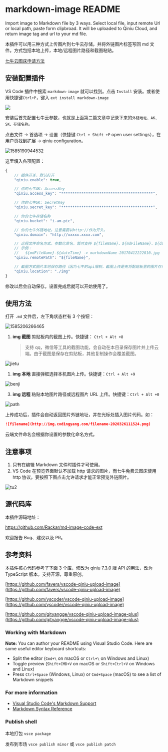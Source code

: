 # markdown-image README

Import image to Markdown file by 3 ways. Select local file, input remote Url or local path, paste form clipbroad. It will be uploaded to Qiniu Cloud, and return image tag and url to your md file.

本插件可以用三种方式上传图片到七牛云存储，并将外链图片标签写回 md 文件。方式包括本地上传，本地/远程图片路径和截图粘贴。

[七牛云图床申请方法](https://www.codingyang.com/2020/03/getQiniu.html)

## 安装配置插件

VS Code 插件中搜索 `markdown-image` 就可以找到。点击 `Install` 安装。或者使用快捷键`Ctrl+P`，键入 `ext install markdown-image`

![](https://www.codingyang.com/assets/img/1585053722224.7c74657b.png)

安装后首先配置七牛云参数，也就是上面第二篇文章中记录下来的`外链地址、AK、SK、存储名称`。

点击文件 → 首选项 → 设置（快捷键 `Ctrl + Shift +P` open user settings），在用户页找到扩展 → qiniu configuration。

![1585190944532](./images/1585190944532.png)

这里填入各项配置：

```js
{
    // 插件开关，默认打开
    "qiniu.enable": true,

    // 你的七牛AK: AccessKey
    "qiniu.access_key": "*****************************************",

    // 你的七牛SK: SecretKey
    "qiniu.secret_key": "*****************************************",

    // 你的七牛存储名称
    "qiniu.bucket": "i-am-pic",

    // 你的七牛外链地址。注意需要以http://作为开头。
    "qiniu.domain": "http://xxxxx.xxxx.com",

    // 远程文件命名方式。参数化命名，暂时支持 ${fileName}、${mdFileName}、${date}、${dateTime}
    // 示例：
    //   ${mdFileName}-${dateTime} -> markdownName-20170412222810.jpg
    "qiniu.remotePath": "${fileName}",

    // 截图方式图片本地保存路径（因为七牛的api限制，截图上传是先将黏贴板里的图片存储到本地，然后再根据这个路径上传图片
    "qiniu.location": "./img"
}
```

修改以后会自动保存。设置完成后就可以开始使用了。

## 使用方法

打开 `.md` 文件后，左下角状态栏有 3 个按钮：

![1585206266465](./images/1585206266465.png)

1. **img 截图** 剪贴板内的截图上传。快捷键： `Ctrl + Alt +8`
   > 支持 qq，微信等工具的截图功能，会自动在本目录保存图片并上传云端。由于截图是保存在剪贴板，其他复制操作会覆盖截图。

![jietu](./images/jietu.gif)

1. **img 本地** 直接弹框选择本机图片上传。快捷键：`Ctrl + Alt +9`

![benji](images/benji.gif)

3. **img 远程** 粘贴本地图片路径或远程图片 URL 上传。快捷键：`Ctrl + Alt +0`

![path](images/path.gif)

上传成功后，插件会自动返回图片外链地址，并在光标处插入图片代码。如：

```md
![filename](http://img.codingyang.com/filename-2020326111524.png)
```

云端文件命名会根据你设置的参数化命名方式。

## 注意事项

1. 只有在编辑 Markdown 文件时插件才可使用。
2. VS Code 在预览界面默认不加载 http 请求的图片，而七牛免费云图床使用 http 协议。要按照下图点击允许请求才能正常预览外链图片。

![tu2](./images/tu2.png)

## 源代码库

本插件源码地址：

https://github.com/Rackar/md-image-code-ext

欢迎报告 Bug、建议以及 PR。

## 参考资料

本插件核心代码参考了下面 3 个库，修改为 qiniu 7.3.0 版 API 的用法，改为 TypeScript 版本。支持开源，尊重原创。

[https://github.com/favers/vscode-qiniu-upload-image](https://github.com/favers/vscode-qiniu-upload-image)

[https://github.com/yscoder/vscode-qiniu-upload-image](https://github.com/yscoder/vscode-qiniu-upload-image)

[https://github.com/gityangge/vscode-qiniu-upload-image-plus](https://github.com/gityangge/vscode-qiniu-upload-image-plus)

### Working with Markdown

**Note:** You can author your README using Visual Studio Code. Here are some useful editor keyboard shortcuts:

- Split the editor (`Cmd+\` on macOS or `Ctrl+\` on Windows and Linux)
- Toggle preview (`Shift+CMD+V` on macOS or `Shift+Ctrl+V` on Windows and Linux)
- Press `Ctrl+Space` (Windows, Linux) or `Cmd+Space` (macOS) to see a list of Markdown snippets

### For more information

- [Visual Studio Code's Markdown Support](http://code.visualstudio.com/docs/languages/markdown)
- [Markdown Syntax Reference](https://help.github.com/articles/markdown-basics/)

### Publish shell

本地打包
`vsce package`

发布到市场
`vsce publish minor` 或 `vsce publish patch`
